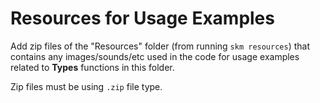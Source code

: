 # Resources for Usage Examples

Add zip files of the "Resources" folder (from running `skm resources`) that contains any images/sounds/etc used in the code for usage examples related to **Types** functions in this folder.

Zip files must be using `.zip` file type.
